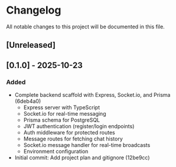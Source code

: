 # Changelog

All notable changes to this project will be documented in this file.

## [Unreleased]

## [0.1.0] - 2025-10-23

### Added
- Complete backend scaffold with Express, Socket.io, and Prisma (6deb4a0)
  - Express server with TypeScript
  - Socket.io for real-time messaging
  - Prisma schema for PostgreSQL
  - JWT authentication (register/login endpoints)
  - Auth middleware for protected routes
  - Message routes for fetching chat history
  - Socket.io message handler for real-time broadcasts
  - Environment configuration
- Initial commit: Add project plan and gitignore (12be9cc)
